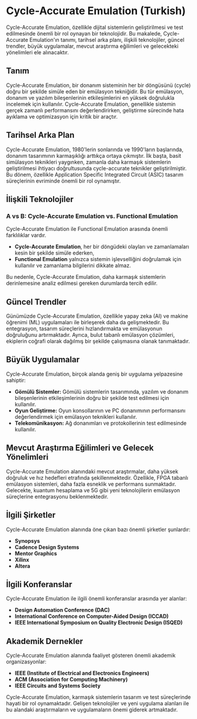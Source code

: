 # Cycle-Accurate Emulation (Turkish)

Cycle-Accurate Emulation, özellikle dijital sistemlerin geliştirilmesi ve test edilmesinde önemli bir rol oynayan bir teknolojidir. Bu makalede, Cycle-Accurate Emulation'ın tanımı, tarihsel arka planı, ilişkili teknolojiler, güncel trendler, büyük uygulamalar, mevcut araştırma eğilimleri ve gelecekteki yönelimleri ele alınacaktır.

## Tanım

Cycle-Accurate Emulation, bir donanım sisteminin her bir döngüsünü (cycle) doğru bir şekilde simüle eden bir emülasyon tekniğidir. Bu tür emülasyon, donanım ve yazılım bileşenlerinin etkileşimlerini en yüksek doğrulukla incelemek için kullanılır. Cycle-Accurate Emulation, genellikle sistemin gerçek zamanlı performansını değerlendirirken, geliştirme sürecinde hata ayıklama ve optimizasyon için kritik bir araçtır.

## Tarihsel Arka Plan

Cycle-Accurate Emulation, 1980'lerin sonlarında ve 1990'ların başlarında, donanım tasarımının karmaşıklığı arttıkça ortaya çıkmıştır. İlk başta, basit simülasyon teknikleri yaygınken, zamanla daha karmaşık sistemlerin geliştirilmesi ihtiyacı doğrultusunda cycle-accurate teknikler geliştirilmiştir. Bu dönem, özellikle Application Specific Integrated Circuit (ASIC) tasarım süreçlerinin evriminde önemli bir rol oynamıştır.

## İlişkili Teknolojiler

### A vs B: Cycle-Accurate Emulation vs. Functional Emulation

Cycle-Accurate Emulation ile Functional Emulation arasında önemli farklılıklar vardır. 

- **Cycle-Accurate Emulation**, her bir döngüdeki olayları ve zamanlamaları kesin bir şekilde simüle ederken, 
- **Functional Emulation** yalnızca sistemin işlevselliğini doğrulamak için kullanılır ve zamanlama bilgilerini dikkate almaz. 

Bu nedenle, Cycle-Accurate Emulation, daha karmaşık sistemlerin derinlemesine analiz edilmesi gereken durumlarda tercih edilir.

## Güncel Trendler

Günümüzde Cycle-Accurate Emulation, özellikle yapay zeka (AI) ve makine öğrenimi (ML) uygulamaları ile birleşerek daha da gelişmektedir. Bu entegrasyon, tasarım süreçlerini hızlandırmakta ve emülasyonun doğruluğunu artırmaktadır. Ayrıca, bulut tabanlı emülasyon çözümleri, ekiplerin coğrafi olarak dağılmış bir şekilde çalışmasına olanak tanımaktadır.

## Büyük Uygulamalar

Cycle-Accurate Emulation, birçok alanda geniş bir uygulama yelpazesine sahiptir:

- **Gömülü Sistemler:** Gömülü sistemlerin tasarımında, yazılım ve donanım bileşenlerinin etkileşimlerinin doğru bir şekilde test edilmesi için kullanılır.
- **Oyun Geliştirme:** Oyun konsollarının ve PC donanımının performansını değerlendirmek için emülasyon teknikleri kullanılır.
- **Telekomünikasyon:** Ağ donanımları ve protokollerinin test edilmesinde kullanılır.

## Mevcut Araştırma Eğilimleri ve Gelecek Yönelimleri

Cycle-Accurate Emulation alanındaki mevcut araştırmalar, daha yüksek doğruluk ve hız hedefleri etrafında şekillenmektedir. Özellikle, FPGA tabanlı emülasyon sistemleri, daha fazla esneklik ve performans sunmaktadır. Gelecekte, kuantum hesaplama ve 5G gibi yeni teknolojilerin emülasyon süreçlerine entegrasyonu beklenmektedir.

## İlgili Şirketler

Cycle-Accurate Emulation alanında öne çıkan bazı önemli şirketler şunlardır:

- **Synopsys**
- **Cadence Design Systems**
- **Mentor Graphics**
- **Xilinx**
- **Altera**

## İlgili Konferanslar

Cycle-Accurate Emulation ile ilgili önemli konferanslar arasında yer alanlar:

- **Design Automation Conference (DAC)**
- **International Conference on Computer-Aided Design (ICCAD)**
- **IEEE International Symposium on Quality Electronic Design (ISQED)**

## Akademik Dernekler

Cycle-Accurate Emulation alanında faaliyet gösteren önemli akademik organizasyonlar:

- **IEEE (Institute of Electrical and Electronics Engineers)**
- **ACM (Association for Computing Machinery)**
- **IEEE Circuits and Systems Society**

Cycle-Accurate Emulation, karmaşık sistemlerin tasarım ve test süreçlerinde hayati bir rol oynamaktadır. Gelişen teknolojiler ve yeni uygulama alanları ile bu alandaki araştırmaların ve uygulamaların önemi giderek artmaktadır.